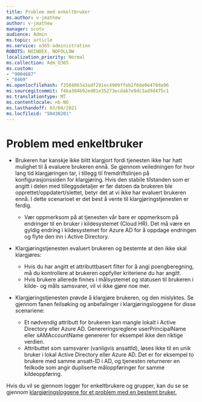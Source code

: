 ```yaml
---
title: Problem med enkeltbruker
ms.author: v-jmathew
author: v-jmathew
manager: scotv
audience: Admin
ms.topic: article
ms.service: o365-administration
ROBOTS: NOINDEX, NOFOLLOW
localization_priority: Normal
ms.collection: Adm_O365
ms.custom:
- "9004687"
- "8469"
ms.openlocfilehash: f3564063a3adf291ec4909ffeb2f6de0e478da96
ms.sourcegitcommit: f4ba304b92ed01e35273ecda67e9dc3ad9d475c1
ms.translationtype: MT
ms.contentlocale: nb-NO
ms.lasthandoff: 03/04/2021
ms.locfileid: "50430201"
---
```

# <a name="problem-with-single-user"></a>Problem med enkeltbruker

- Brukeren har kanskje ikke blitt klargjort fordi tjenesten ikke har hatt mulighet til å evaluere brukeren ennå. Se gjennom veiledningen for hvor lang tid klargjøringen tar, i tillegg til fremdriftslinjen på konfigurasjonssiden for klargjøring. Hvis den stabile tilstanden som er angitt i delen med tilleggsdetaljer er før datoen da brukeren ble opprettet/oppdatert/slettet, betyr det at vi ikke har evaluert brukeren ennå. I dette scenarioet er det best å vente til klargjøringstjenesten er ferdig.

  - Vær oppmerksom på at tjenesten vår bare er oppmerksom på endringer til en bruker i kildesystemet (Cloud HR). Det må være en gyldig endring i kildesystemet for Azure AD for å oppdage endringen og flyte den inn i Active Directory.
- Klargjøringstjenesten evaluert brukeren og bestemte at den ikke skal klargjøres:
  - Hvis du har angitt et attributtbasert filter for å angi poengberegning, må du kontrollere at brukeren oppfyller kriteriene du har angitt.
  - Hvis brukere allerede finnes i målsystemet og statusen til brukeren i kilde- og måls samsvarer, vil vi ikke gjøre noe mer.
- Klargjøringstjenesten prøvde å klargjøre brukeren, og den mislyktes. Se gjennom fanen feilsøking og anbefalinger i klargjøringsloggene for disse scenariene:
  - Et nødvendig attributt for brukeren kan mangle lokalt i Active Directory eller Azure AD. Genereringsreglene userPrincipalName eller sAMAccountName genererer for eksempel ikke den riktige verdien.
  - Attributtet som samsvarer (vanligvis ansattId), løses ikke til en unik bruker i lokal Active Directory eller Azure AD. Det er for eksempel to brukere med samme ansatt-ID i AD, og tjenesten returnerer en feilkode som angir dupliserte måloppføringer for samme kildeoppføring.

Hvis du vil se gjennom logger for enkeltbrukere og grupper, kan du se se gjennom [klargjøringsloggene for et problem med en bestemt bruker.](https://docs.microsoft.com/azure/active-directory/reports-monitoring/concept-provisioning-logs)
